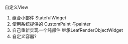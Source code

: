 自定义View

1. 组合小部件  StatefulWidget
2. 使用系统提供的 CustomPaint 与painter
3. 自己重新实现一个纯部件 继承LeafRenderObjectWidget
4. 自定义容器?
